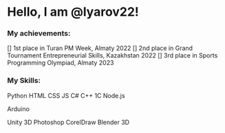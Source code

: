 # Hello, I am @lyarov22!
### My achievements:
[] 1st place in Turan PM Week, Almaty 2022
[] 2nd place in Grand Tournament Entrepreneurial Skills, Kazakhstan 2022
[] 3rd place in Sports Programming Olympiad, Almaty 2023

### My Skills:
Python
HTML CSS JS
C#
C++
1C
Node.js

Arduino

Unity 3D
Photoshop
CorelDraw
Blender 3D
